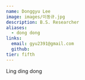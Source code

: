 ```yaml
---
name: Donggyu Lee
image: images/이동규.jpg
description: B.S. Researcher
aliases:
  - dong dong
links:
  email: gyu2391@gmail.com
  github: 
tier: fifth
---
```


Ling ding dong
